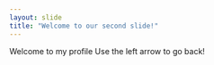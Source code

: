 ```yaml
---
layout: slide
title: "Welcome to our second slide!"
---
```

Welcome to my profile
Use the left arrow to go back!
